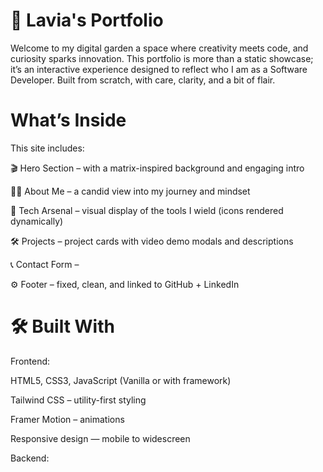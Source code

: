 # 💼 Lavia's Portfolio
Welcome to my digital garden a space where creativity meets code, and curiosity sparks innovation. This portfolio is more than a static showcase; it’s an interactive experience designed to reflect who I am as a Software Developer. Built from scratch, with care, clarity, and a bit of flair.

# What’s Inside
This site includes: 

🎬 Hero Section – with a matrix-inspired background and engaging intro

🧑‍💻 About Me – a candid view into my journey and mindset

🧰 Tech Arsenal – visual display of the tools I wield (icons rendered dynamically)

🛠️ Projects – project cards with video demo modals and descriptions

📞 Contact Form – 

⚙️ Footer – fixed, clean, and linked to GitHub + LinkedIn

# 🛠️ Built With
Frontend:

HTML5, CSS3, JavaScript (Vanilla or with framework)

Tailwind CSS – utility-first styling

Framer Motion – animations

Responsive design — mobile to widescreen

Backend:


